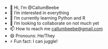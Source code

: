 - 👋 Hi, I’m @CallumBeebe
- 👀 I’m interested in everything
- 🌱 I’m currently learning Python and R
- 💞️ I’m looking to collaborate on not much yet
- 📫 How to reach me callumbeebe@gmail.com
- 😄 Pronouns: He/They
- ⚡ Fun fact: I can juggle!

<!---
CallumBeebe/CallumBeebe is a ✨ special ✨ repository because its `README.md` (this file) appears on your GitHub profile.
You can click the Preview link to take a look at your changes.
--->
